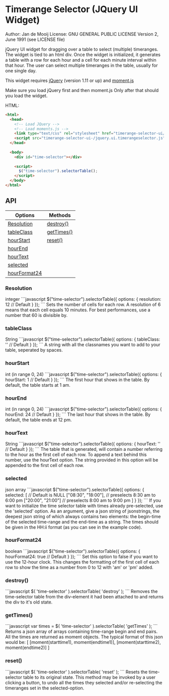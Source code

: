 Timerange Selector (JQuery UI Widget)
===================
Author: Jan de Mooij
License: GNU GENERAL PUBLIC LICENSE Version 2, June 1991 (see LICENSE file)

jQuery UI widget for dragging over a table to select (multiple) timeranges. The widget is tied to an html div. 
Once the widget is initialized, it generates a table with a row for each hour and a cell for each minute interval within that hour. 
The user can select multiple timeranges in the table, usually for one single day. 

This widget requires <a href="http://jquery.com/">jQuery</a> (version 1.11 or up) and <a href="http://momentjs.com/">moment.js</a>

Make sure you load jQuery first and then moment.js 
Only after that should you load the widget.

HTML:
```html
<html>
  <head>
    <!-- Load JQuery -->
    <!-- Load moments.js -->
    <link type="text/css" rel="stylesheet" href="timerange-selector-ui/timerangeselector.css"/>
    <script src="timerange-selector-ui-/jquery.ui.timerangeselector.js"></script>
  </head>
    
  <body>
    <div id="time-selector"></div>
    
    <script>
      $("time-selector").selectorTable();
    </script>
  </body>
</html>
```


<h2>API</h2>
<table>
  <thead>
    <th>Options</th>
    <th>Methods</th>
  </thead>
  <tbody>
    <tr>
      <td><a href="#api-resolution">Resolution</a></td>
      <td><a href="#api-destroy">destroy()</a></td>
    </tr>
    <tr>
      <td><a href="#api-tableClass">tableClass</a></td>
      <td><a href="#api-getTimes">getTimes()</a></td>
    </tr>
    <tr>
      <td><a href="#api-hourStart">hourStart</a></td>
      <td><a href="#api-reset">reset()</a></td>
    </tr>
    <tr>
      <td><a href="#api-hourEnd">hourEnd</a></td>
      <td></td>
    </tr>
    <tr>
      <td><a href="#api-hourText">hourText</a></td>
      <td></td>
    </tr>
    <tr>
      <td><a href="#api-selected">selected</a></td>
      <td></td>
    </tr>
    <tr>
      <td><a href="#api-hourFormat24">hourFormat24</a></td>
      <td></td>
    </tr>
  </tbody>
</table>

<h3 name="api-resolution">Resolution</h3>
integer
```javascript
$("time-selector").selectorTable({
  options: {
    resolution: 12 // Default
  } 
});
```
Sets the number of cells for each row. 
A resolution of 6 means that each cell equals 10 minutes. 
For best performances, use a number that 60 is divisible by.

<h3 name="api-tableClass">tableClass</h3>
String
```javascript
$("time-selector").selectorTable({
  options: {
    tableClass: '' // Default
  }
});
```
A string with all the classnames you want to add to your table, seperated by spaces.

<h3 name="api-hourStart">hourStart</h3>
int (in range 0, 24)
```javascript
$("time-selector").selectorTable({
  options: {
    hourStart: 1 // Default
  }
});
```
The first hour that shows in the table. By default, the table starts at 1 am.

<h3 name="api-hourEnd">hourEnd</h3>
int (in range 0, 24)
```javascript
$("time-selector").selectorTable({
  options: {
    hourEnd: 24 // Default
  }
});
```
The last hour that shows in the table. By default, the table ends at 12 pm.

<h3 name="api-hourText">hourText</h3>
String
```javascript
$("time-selector").selectorTable({
  options: {
    hourText: '' // Default
  }
});
```
The table that is generated, will contain a number referring to the hour as the first cell of each row. 
To append a text behind this number, use the hourText option. The string provided in this option will be appended to the first cell of each row.

<h3 name="api-selected">selected</h3>
json array
```javascript
$("time-selector").selectorTable({
  options: {
    selected: [ // Default is NULL
      ["08:30", "18:00"], // preselects 8:30 am to 6:00 pm
      ["20:00", "21:00"] // preselects 8:00 am to 9:00 pm
    ]
  }
});
```
If you want to initialize the time selector table with times already pre-selected, use the 'selected' option.
As an argument, give a json string of jsonstrings, the deepest json string of which always contains two elements: the begin-time of the selected time-range and the end-time as a string. 
The times should be given in the HH:ii format (as you can see in the example code).

<h3 name="api-hourFormat24">hourFormat24</h3>
boolean
```javascript
$("time-selector").selectorTable({
  options: {
    hourFormat24: true // Default
  }
});
```
Set this option to false if you want to use the 12-hour clock. This changes the formatting of the first cell of each row to show the time as a number from 0 to 12 with 'am' or 'pm' added.


<h3 name="api-destroy">destroy()</h3>
```javascript
$( 'time-selector' ).selectorTable( 'destroy' );
```
Removes the time-selector table from the div-element it had been attached to and returns the div to it's old state.
<h3 name="api-getTimes">getTimes()</h3>
```javascript
var times = $( 'time-selector' ).selectorTable( 'getTimes' );
```
Returns a json array of arrays containing time-range begin and end pairs. All the times are returned as moment objects. 
The typical format of this json would be:
  [ [moment(starttime1), moment(endtime1)], [moment(starttime2), moment(endtime2)] ]
  
<h3 name="api-reset">reset()</h3>
```javascript
$( 'time-selector' ).selectorTable( 'reset' );
```
Resets the time-selector table to its original state. This method may be invoked by a user clicking a button, to undo all the times they selected and/or re-selecting the timeranges set in the selected-option.
